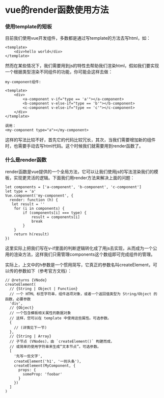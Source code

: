 # vue的render函数使用方法

### 使用template的短板

目前我们使用vue开发组件，多数都是通过写template的方法去写html，如：

```
<template>
	<div>hello world</div>
</template>
```
然而在某些情况下，我们需要用到js的特性去帮助我们渲染html，假如我们要实现一个根据类型渲染不同组件的功能，你可能会这样去做：

```
my-component组件:

<template>
	<div>
		<a-component v-if="type == 'a'"></a-component>
		<b-component v-else-if="type == 'b'"></b-component>
		<c-component v-else-if="type == 'c'"></c-component>
	</div>
</template>

调用：
<my-component type="a"></my-component>

```
这样的写法比较不好，首先它的代码比较冗长，其次，当我们需要增加新的组件时，也需要手动去写html代码。这个时候我们就需要用到render函数了。

### 什么是render函数
render函数是vue提供的一个全局方法，它可以让我们使用js的写法渲染我们的模板，实现更灵活的逻辑。下面我们用render方法来解决上面的问题：

```
let components = ['a-component', 'b-component', 'c-component']
let type = 'a'
Vue.component('my-component', {
  render: function (h) {
   let result = ''
	for (i in components) {
		if (components[i] === type) {
			result = components[i]
			break
		}
	}
	return h(result)
})
```
这里实际上把我们写在v-if里面的判断逻辑转化成了用js去实现，从而成为一个公用的渲染方法，这样我们只需管理components这个数组即可完成组件的管理。

实际上，上文中的h参数是一个惯用简写，它真正的参数名叫createElement，可以传的参数如下（参考官方文档）：

```
// @returns {VNode}
createElement(
  // {String | Object | Function}
  // 一个 HTML 标签字符串，组件选项对象，或者一个返回值类型为 String/Object 的函数，必要参数
  'div',
  // {Object}
  // 一个包含模板相关属性的数据对象
  // 这样，您可以在 template 中使用这些属性。可选参数。
  {
    // (详情见下一节)
  },
  // {String | Array}
  // 子节点 (VNodes)，由 `createElement()` 构建而成，
  // 或简单的使用字符串来生成“文本节点”。可选参数。
  [
    '先写一些文字',
    createElement('h1', '一则头条'),
    createElement(MyComponent, {
      props: {
        someProp: 'foobar'
      }
    })
  ]
)
```